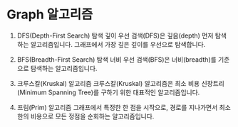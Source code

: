 # Graph 알고리즘

1. DFS(Depth-First Search) 탐색
   깊이 우선 검색(DFS)은 깊음(depth) 먼저 탐색하는 알고리즘입니다. 그래프에서 가장 깊은 깊이를 우선으로 탐색합니다.

2. BFS(Breadth-First Search) 탐색
   너비 우선 검색(BFS)은 너비(breadth)를 기준으로 탐색하는 알고리즘입니다.

3. 크루스칼(Kruskal) 알고리즘
   크루스칼(Kruskal) 알고리즘은 최소 비용 신장트리(Minimum Spanning Tree)를 구하기 위한 대표적인 알고리즘입니다.

4. 프림(Prim) 알고리즘
   그래프에서 특정한 한 점을 시작으로, 경로를 지나가면서 최소한의 비용으로 모든 정점을 순회하는 알고리즘입니다.
